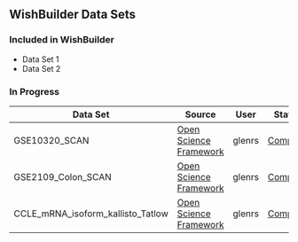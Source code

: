## WishBuilder Data Sets

### Included in WishBuilder
- Data Set 1
- Data Set 2

### In Progress

| Data Set  | Source  | User  | Status | Merged |
| --------  | ------  | ----  | ------ | ------ |
| GSE10320_SCAN | [Open Science Framework](https://osf.io)  | glenrs  | [Complete]({{site.url}}/StatusReports/GSE10320_SCAN-status) | No |
| GSE2109_Colon_SCAN  | [Open Science Framework](https://osf.io)  | glenrs  | [Complete]({{site.url}}/StatusReports/GSE2109_Colon_SCAN-status)  | No  |
| CCLE_mRNA_isoform_kallisto_Tatlow | [Open Science Framework](https://osf.io)  | glenrs  | [Complete]({{site.url}}/StatusReports/CCLE_mRNA_isoform_kallisto_Tatlow-status) | No  |
